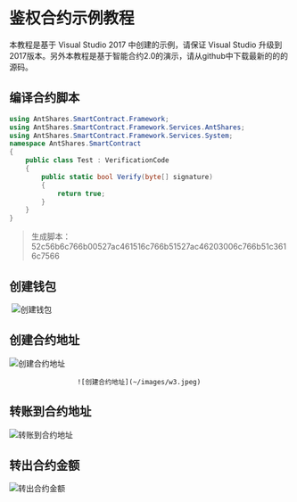 # 鉴权合约示例教程

本教程是基于 Visual Studio 2017 中创建的示例，请保证 Visual Studio 升级到2017版本。另外本教程是基于智能合约2.0的演示，请从github中下载最新的的的源码。

## 编译合约脚本

```c#
using AntShares.SmartContract.Framework;
using AntShares.SmartContract.Framework.Services.AntShares;
using AntShares.SmartContract.Framework.Services.System;
namespace AntShares.SmartContract
{
    public class Test : VerificationCode
    {
        public static bool Verify(byte[] signature)
        {
            return true;
        }
    }
}
```

> 生成脚本：52c56b6c766b00527ac461516c766b51527ac46203006c766b51c3616c7566
>

## 创建钱包

​                                     ![创建钱包](~/images/w1.jpeg) 

## 创建合约地址

![创建合约地址](~/images/w2.jpeg)

  				     ![创建合约地址](~/images/w3.jpeg)

## 转账到合约地址

![转账到合约地址](~/images/w4.jpeg)

## 转出合约金额

![转出合约金额](~/images/w5.jpeg)